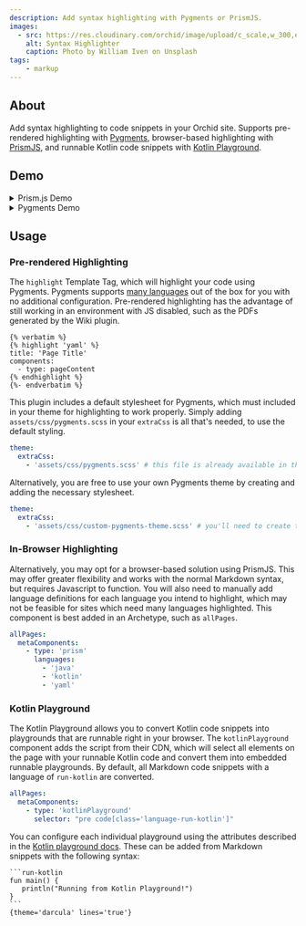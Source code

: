 ```yaml
---
description: Add syntax highlighting with Pygments or PrismJS.
images:
  - src: https://res.cloudinary.com/orchid/image/upload/c_scale,w_300,e_blur:150/v1524973700/plugins/syntaxhighlighter.jpg
    alt: Syntax Highlighter
    caption: Photo by William Iven on Unsplash
tags:
    - markup
---
```


## About

Add syntax highlighting to code snippets in your Orchid site. Supports pre-rendered highlighting with 
[Pygments](https://pygments.org/), browser-based highlighting with [PrismJS](https://prismjs.com/), and runnable Kotlin
code snippets with [Kotlin Playground](https://github.com/JetBrains/kotlin-playground).

## Demo

<details>
<summary>Prism.js Demo</summary>

{% filter compileAs('md') %}
```java
public class HelloWorld {
    public static void main(String[] args) {
        // Prints "Hello, World" to the terminal window.
        System.out.println("Hello, World");
    }
}
```
{% endfilter %}
</details>

<details>
<summary>Pygments Demo</summary>
{% highlight 'java' %}
public class HelloWorld {
    public static void main(String[] args) {
        // Prints "Hello, World" to the terminal window.
        System.out.println("Hello, World");
    }
}
{% endhighlight %}
</details>

## Usage

### Pre-rendered Highlighting

The `highlight` Template Tag, which will highlight your code using Pygments. Pygments supports 
[many languages](https://pygments.org/languages/) out of the box for you with no additional configuration. Pre-rendered
highlighting has the advantage of still working in an environment with JS disabled, such as the PDFs generated by the
Wiki plugin.

```twig
{% verbatim %}
{% highlight 'yaml' %}
title: 'Page Title'
components:
  - type: pageContent
{% endhighlight %}
{%- endverbatim %}
```

This plugin includes a default stylesheet for Pygments, which must included in your theme for highlighting to work 
properly. Simply adding `assets/css/pygments.scss` in your `extraCss` is all that's needed, to use the default styling.

```yaml
theme:
  extraCss: 
    - 'assets/css/pygments.scss' # this file is already available in the plugin's resources
```

Alternatively, you are free to use your own Pygments theme by creating and adding the necessary stylesheet.

```yaml
theme:
  extraCss: 
    - 'assets/css/custom-pygments-theme.scss' # you'll need to create this file yourself
```

### In-Browser Highlighting

Alternatively, you may opt for a browser-based solution using PrismJS. This may offer greater flexibility and works with
the normal Markdown syntax, but requires Javascript to function. You will also need to manually add language definitions
for each language you intend to highlight, which may not be feasible for sites which need many languages highlighted. 
This component is best added in an Archetype, such as `allPages`.

```yaml
allPages:
  metaComponents:
    - type: 'prism'
      languages: 
        - 'java'
        - 'kotlin'
        - 'yaml'
```

### Kotlin Playground

The Kotlin Playground allows you to convert Kotlin code snippets into playgrounds that are runnable right in your 
browser. The `kotlinPlayground` component adds the script from their CDN, which will select all elements on the page 
with your runnable Kotlin code and convert them into embedded runnable playgrounds. By default, all Markdown code 
snippets with a language of `run-kotlin` are converted.

```yaml
allPages:
  metaComponents:
    - type: 'kotlinPlayground'
      selector: "pre code[class='language-run-kotlin']"
```

You can configure each individual playground using the attributes described in the [Kotlin playground docs](https://github.com/JetBrains/kotlin-playground#customizing-editors).
These can be added from Markdown snippets with the following syntax:

    ```run-kotlin
    fun main() {
       println("Running from Kotlin Playground!")
    }
    ```
    {theme='darcula' lines='true'}
